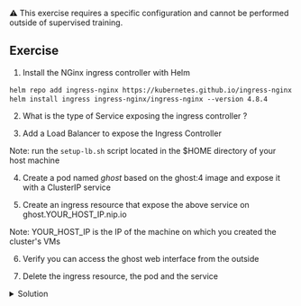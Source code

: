 :warning: This exercise requires a specific configuration and cannot be performed outside of supervised training.

## Exercise

1. Install the NGinx ingress controller with Helm

```
helm repo add ingress-nginx https://kubernetes.github.io/ingress-nginx
helm install ingress ingress-nginx/ingress-nginx --version 4.8.4
```

2. What is the type of Service exposing the ingress controller ?

3. Add a Load Balancer to expose the Ingress Controller

Note: run the ```setup-lb.sh``` script located in the $HOME directory of your host machine

4. Create a pod named *ghost* based on the ghost:4 image and expose it with a ClusterIP service

5. Create an ingress resource that expose the above service on ghost.YOUR_HOST_IP.nip.io

Note: YOUR_HOST_IP is the IP of the machine on which you created the cluster's VMs

6. Verify you can access the ghost web interface from the outside

7. Delete the ingress resource, the pod and the service

<details>
  <summary markdown="span">Solution</summary>

1. Install the NGinx ingress controller with Helm

```
helm repo add ingress-nginx https://kubernetes.github.io/ingress-nginx
helm install ingress ingress-nginx/ingress-nginx --version 4.8.4
```

2. What is the type of Service exposing the ingress controller ?

The ingress controller is exposed with a LoadBalancer type service

```
k get svc ingress-ingress-nginx-controller
```

This service cannot get an external IP address as the cluster is not managed by a cloud provider.

3. Add a Load Balancer to expose the Ingress Controller

The following command runs a HAProxy container on the host machine:

```
./setup-lb.sh 
```

This container acts as a load balancer in front of your worker nodes and exposes the Ingress Controller via ${YOUR_HOST_IP}.nip.io

4. Create a pod named *ghost* based on the ghost:4 image and expose it with a ClusterIP service

```
k run ghost --image=ghost:4 --port 2368 --expose
```

5. Create an ingress resource that expose the above service on ghost.YOUR_HOST_IP.nip.io

In this example the public IP adress of the host machine is *89.145.162.32*

```
EXTERNAL_IP=89.145.162.32
cat <<EOF | k apply -f -
apiVersion: networking.k8s.io/v1
kind: Ingress
metadata:
  name: ingress
spec:
  ingressClassName: nginx
  rules:
  - host: ghost.$EXTERNAL_IP.nip.io
    http:
      paths:
      - path: /
        pathType: Prefix
        backend:
          service:
            name: ghost
            port:
              number: 2368
EOF
```

6. Verify you can access the ghost web interface from the outside

The ghost web interface can be accessed using the *ghost.YOUR_HOST_IP.nip.io* domain name (this one is resolved by nip.io)

![ghost](./images/ghost.png)

7. Delete the ingress resource, the pod and the service

```
k delete ingress/ingress
k delete pod/ghost svc/ghost
```

</details>


